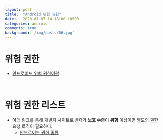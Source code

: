 ```yaml
---
layout: post
title:  "Android 위험 권한"
date:   2020-01-07 14:18:00 +0900
categories: android
comments: true
background: '/img/posts/06.jpg'
---
```


# **위험 권한**
- [안드로이드 위험 권한이란](https://developer.android.com/guide/topics/permissions/overview?hl=ko#dangerous_permissions)

<br>

# **위험 권한 리스트**
- 아래 링크를 통해 개발자 사이트로 들어가 **보호 수준**이 **위험** 이상이면 별도의 권한 요청 로직이 필요하다. 
    - [안드로이드 권한 종류](https://developer.android.com/reference/android/Manifest.permission.html?hl=ko)